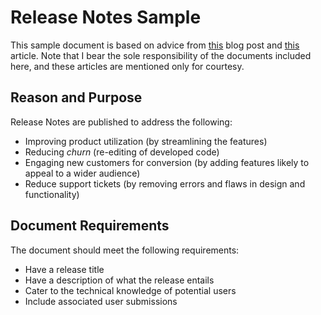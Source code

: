 # Release Notes Sample

This sample document is based on advice from [this](https://frill.co/blog/posts/how-to-write-release-notes) blog post and [this](https://technicalcommunicationcenter.com/2021/01/03/how-to-write-a-software-release-notes-document/) article. Note that I bear the sole responsibility of the documents included here, and these articles are mentioned only for courtesy.

## Reason and Purpose

Release Notes are published to address the following:

- Improving product utilization (by streamlining the features)
- Reducing *churn* (re-editing of developed code)
- Engaging new customers for conversion (by adding features likely to appeal to a wider audience)
- Reduce support tickets (by removing errors and flaws in design and functionality)

## Document Requirements

The document should meet the following requirements:

- Have a release title
- Have a description of what the release entails
- Cater to the technical knowledge of potential users
- Include associated user submissions
